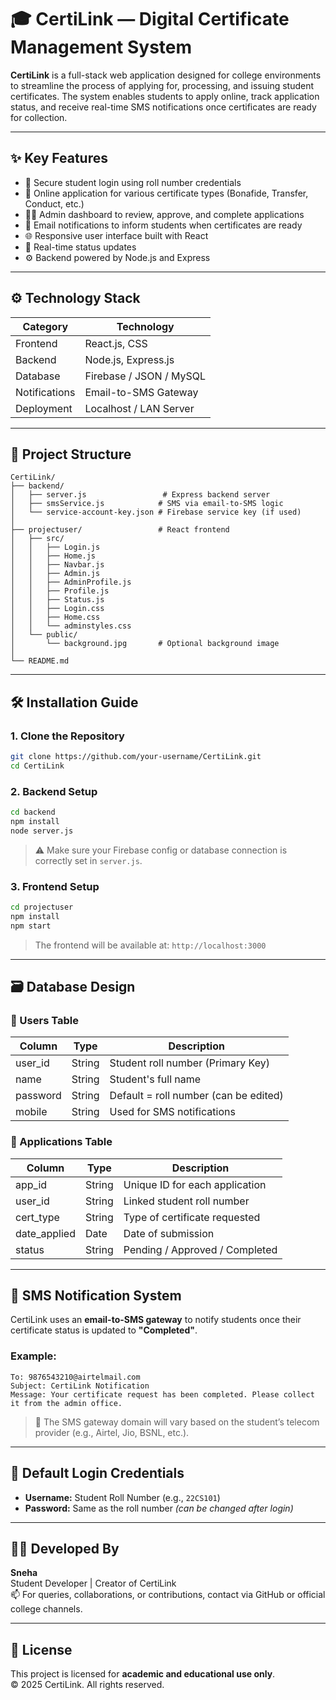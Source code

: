 # 🎓 CertiLink — Digital Certificate Management System

**CertiLink** is a full-stack web application designed for college environments to streamline the process of applying for, processing, and issuing student certificates. The system enables students to apply online, track application status, and receive real-time SMS notifications once certificates are ready for collection.

---

## ✨ Key Features

- 🔐 Secure student login using roll number credentials  
- 📝 Online application for various certificate types (Bonafide, Transfer, Conduct, etc.)  
- 🧑‍💼 Admin dashboard to review, approve, and complete applications  
- 📡 Email notifications to inform students when certificates are ready  
- 🌐 Responsive user interface built with React  
- 🔄 Real-time status updates  
- ⚙️ Backend powered by Node.js and Express  

---

## ⚙️ Technology Stack

| Category       | Technology            |
|----------------|------------------------|
| Frontend       | React.js, CSS          |
| Backend        | Node.js, Express.js    |
| Database       | Firebase / JSON / MySQL|
| Notifications  | Email-to-SMS Gateway   |
| Deployment     | Localhost / LAN Server |

---

## 📁 Project Structure

```
CertiLink/
├── backend/
│   ├── server.js                 # Express backend server
│   ├── smsService.js            # SMS via email-to-SMS logic
│   └── service-account-key.json # Firebase service key (if used)
│
├── projectuser/                 # React frontend
│   ├── src/
│   │   ├── Login.js
│   │   ├── Home.js
│   │   ├── Navbar.js
│   │   ├── Admin.js
│   │   ├── AdminProfile.js
│   │   ├── Profile.js
│   │   ├── Status.js
│   │   ├── Login.css
│   │   ├── Home.css
│   │   └── adminstyles.css
│   └── public/
│       └── background.jpg       # Optional background image
│
└── README.md
```

---

## 🛠️ Installation Guide

### 1. Clone the Repository

```bash
git clone https://github.com/your-username/CertiLink.git
cd CertiLink
```

### 2. Backend Setup

```bash
cd backend
npm install
node server.js
```

> ⚠️ Make sure your Firebase config or database connection is correctly set in `server.js`.

### 3. Frontend Setup

```bash
cd projectuser
npm install
npm start
```

> The frontend will be available at: `http://localhost:3000`

---

## 🗃️ Database Design

### 🧍 Users Table

| Column   | Type   | Description                          |
|----------|--------|--------------------------------------|
| user_id  | String | Student roll number (Primary Key)    |
| name     | String | Student's full name                  |
| password | String | Default = roll number (can be edited)|
| mobile   | String | Used for SMS notifications           |

### 📑 Applications Table

| Column        | Type   | Description                         |
|---------------|--------|-------------------------------------|
| app_id        | String | Unique ID for each application      |
| user_id       | String | Linked student roll number          |
| cert_type     | String | Type of certificate requested       |
| date_applied  | Date   | Date of submission                  |
| status        | String | Pending / Approved / Completed      |

---

## 📲 SMS Notification System

CertiLink uses an **email-to-SMS gateway** to notify students once their certificate status is updated to **"Completed"**.

### Example:

```
To: 9876543210@airtelmail.com  
Subject: CertiLink Notification  
Message: Your certificate request has been completed. Please collect it from the admin office.
```

> 📨 The SMS gateway domain will vary based on the student’s telecom provider (e.g., Airtel, Jio, BSNL, etc.).

---

## 🔐 Default Login Credentials

- **Username:** Student Roll Number (e.g., `22CS101`)  
- **Password:** Same as the roll number *(can be changed after login)*  

---

## 👩‍🎓 Developed By

**Sneha**  
Student Developer | Creator of CertiLink  
📫 For queries, collaborations, or contributions, contact via GitHub or official college channels.

---

## 📝 License

This project is licensed for **academic and educational use only**.  
© 2025 CertiLink. All rights reserved.
